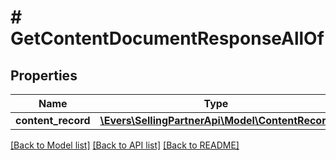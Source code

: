 # # GetContentDocumentResponseAllOf

## Properties

Name | Type | Description | Notes
------------ | ------------- | ------------- | -------------
**content_record** | [**\Evers\SellingPartnerApi\Model\ContentRecord**](ContentRecord.md) |  |

[[Back to Model list]](../../README.md#models) [[Back to API list]](../../README.md#endpoints) [[Back to README]](../../README.md)
